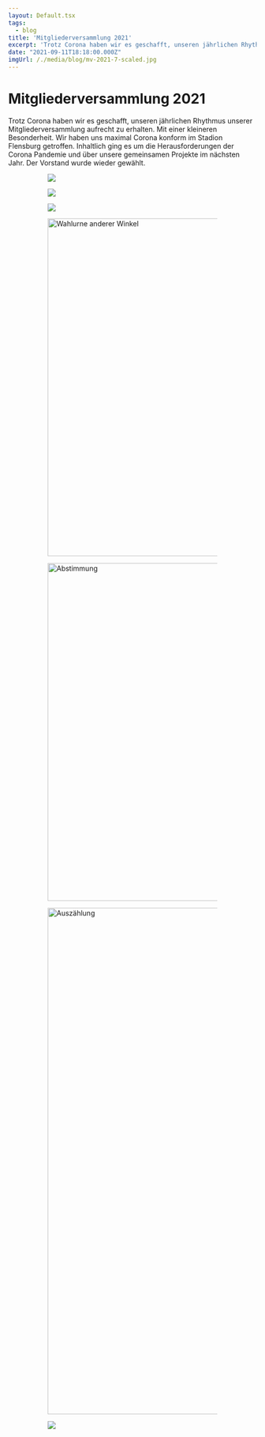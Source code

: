 ```yaml
---
layout: Default.tsx
tags:
  - blog
title: 'Mitgliederversammlung 2021'
excerpt: 'Trotz Corona haben wir es geschafft, unseren jährlichen Rhythmus unserer Mitgliederversammlung aufrecht zu erhalten. Mit einer kleineren Besonderheit. Wir haben uns maximal Corona konform im Stadion Flensburg getroffen. Inhaltlich ging […]'
date: "2021-09-11T18:18:00.000Z"
imgUrl: /./media/blog/mv-2021-7-scaled.jpg
---
```


# Mitgliederversammlung 2021


<p>Trotz Corona haben wir es geschafft, unseren jährlichen Rhythmus unserer Mitgliederversammlung aufrecht zu erhalten. Mit einer kleineren Besonderheit. Wir haben uns maximal Corona konform im Stadion Flensburg getroffen. Inhaltlich ging es um die Herausforderungen der Corona Pandemie und über unsere gemeinsamen Projekte im nächsten Jahr. Der Vorstand wurde wieder gewählt.</p>



<figure class="is-layout-flex wp-block-gallery-2 wp-block-gallery has-nested-images columns-default is-cropped">
<figure class="wp-block-image size-large"><img decoding="async" loading="lazy" src="/./media/blog/uploads/mv-2021-1-683x1024.jpg" /></figure>



<figure class="wp-block-image size-large"><img decoding="async" loading="lazy" src="/./media/blog/uploads/mv-2021-2-1024x683.jpg" /></figure>



<figure class="wp-block-image size-large"><img decoding="async" loading="lazy" src="/./media/blog/uploads/mv-2021-3-1024x558.jpg" /></figure>



<figure class="wp-block-image size-large"><img decoding="async" loading="lazy" width="1024" height="683" data-id="1599"  src="https://chaostreff-flensburg.de/wp-content/uploads/2022/04/mv-2021-4-1024x683.jpg" alt="Wahlurne anderer Winkel
" class="wp-image-1599" srcset="https://chaostreff-flensburg.de/wp-content/uploads/2022/04/mv-2021-4-1024x683.jpg 1024w, https://chaostreff-flensburg.de/wp-content/uploads/2022/04/mv-2021-4-300x200.jpg 300w, https://chaostreff-flensburg.de/wp-content/uploads/2022/04/mv-2021-4-768x512.jpg 768w, https://chaostreff-flensburg.de/wp-content/uploads/2022/04/mv-2021-4-1536x1024.jpg 1536w, https://chaostreff-flensburg.de/wp-content/uploads/2022/04/mv-2021-4-2048x1365.jpg 2048w, https://chaostreff-flensburg.de/wp-content/uploads/2022/04/mv-2021-4-750x500.jpg 750w" sizes="(max-width: 1024px) 100vw, 1024px" /></figure>



<figure class="wp-block-image size-large"><img decoding="async" loading="lazy" width="1024" height="683" data-id="1605"  src="https://chaostreff-flensburg.de/wp-content/uploads/2022/04/mv-2021-5-1024x683.jpg" alt="Abstimmung
" class="wp-image-1605" srcset="https://chaostreff-flensburg.de/wp-content/uploads/2022/04/mv-2021-5-1024x683.jpg 1024w, https://chaostreff-flensburg.de/wp-content/uploads/2022/04/mv-2021-5-300x200.jpg 300w, https://chaostreff-flensburg.de/wp-content/uploads/2022/04/mv-2021-5-768x512.jpg 768w, https://chaostreff-flensburg.de/wp-content/uploads/2022/04/mv-2021-5-1536x1024.jpg 1536w, https://chaostreff-flensburg.de/wp-content/uploads/2022/04/mv-2021-5-2048x1365.jpg 2048w, https://chaostreff-flensburg.de/wp-content/uploads/2022/04/mv-2021-5-750x500.jpg 750w" sizes="(max-width: 1024px) 100vw, 1024px" /></figure>



<figure class="wp-block-image size-large"><img decoding="async" loading="lazy" width="785" height="1024" data-id="1604"  src="https://chaostreff-flensburg.de/wp-content/uploads/2022/04/mv-2021-6-785x1024.jpg" alt="Auszählung" class="wp-image-1604" srcset="https://chaostreff-flensburg.de/wp-content/uploads/2022/04/mv-2021-6-785x1024.jpg 785w, https://chaostreff-flensburg.de/wp-content/uploads/2022/04/mv-2021-6-230x300.jpg 230w, https://chaostreff-flensburg.de/wp-content/uploads/2022/04/mv-2021-6-768x1001.jpg 768w, https://chaostreff-flensburg.de/wp-content/uploads/2022/04/mv-2021-6-1178x1536.jpg 1178w, https://chaostreff-flensburg.de/wp-content/uploads/2022/04/mv-2021-6-1571x2048.jpg 1571w, https://chaostreff-flensburg.de/wp-content/uploads/2022/04/mv-2021-6-384x500.jpg 384w, https://chaostreff-flensburg.de/wp-content/uploads/2022/04/mv-2021-6-scaled.jpg 1964w" sizes="(max-width: 785px) 100vw, 785px" /></figure>



<figure class="wp-block-image size-large"><img decoding="async" loading="lazy" src="/./media/blog/uploads/mv-2021-7-1024x683.jpg" /></figure>
</figure>

